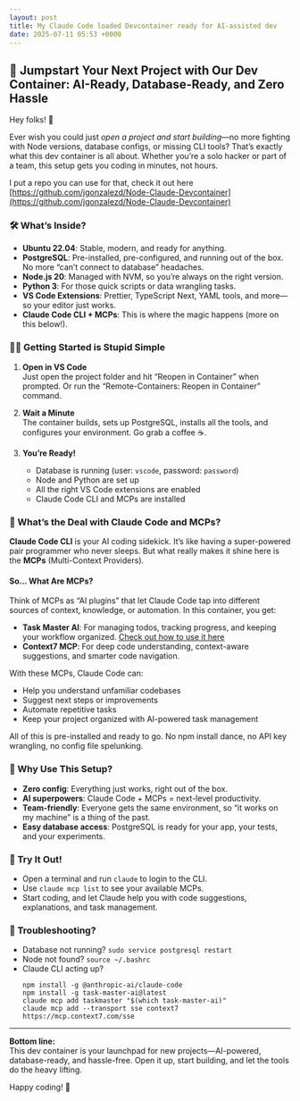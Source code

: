 ```yaml
---
layout: post
title: My Claude Code loaded Devcontainer ready for AI-assisted dev
date: 2025-07-11 05:53 +0000
---
```



## 🚀 Jumpstart Your Next Project with Our Dev Container: AI-Ready, Database-Ready, and Zero Hassle

Hey folks! 👋

Ever wish you could just *open a project and start building*—no more fighting with Node versions, database configs, or missing CLI tools? That’s exactly what this dev container is all about. Whether you’re a solo hacker or part of a team, this setup gets you coding in minutes, not hours.

I put a repo you can use for that, check it out here [https://github.com/jgonzalezd/Node-Claude-Devcontainer](https://github.com/jgonzalezd/Node-Claude-Devcontainer)

### 🛠️ What’s Inside?

- **Ubuntu 22.04**: Stable, modern, and ready for anything.
- **PostgreSQL**: Pre-installed, pre-configured, and running out of the box. No more “can’t connect to database” headaches.
- **Node.js 20**: Managed with NVM, so you’re always on the right version.
- **Python 3**: For those quick scripts or data wrangling tasks.
- **VS Code Extensions**: Prettier, TypeScript Next, YAML tools, and more—so your editor just works.
- **Claude Code CLI + MCPs**: This is where the magic happens (more on this below!).

### 🧑‍💻 Getting Started is Stupid Simple

1. **Open in VS Code**  
   Just open the project folder and hit “Reopen in Container” when prompted. Or run the “Remote-Containers: Reopen in Container” command.

2. **Wait a Minute**  
   The container builds, sets up PostgreSQL, installs all the tools, and configures your environment. Go grab a coffee ☕.

3. **You’re Ready!**  
   - Database is running (user: `vscode`, password: `password`)
   - Node and Python are set up
   - All the right VS Code extensions are enabled
   - Claude Code CLI and MCPs are installed

### 🤖 What’s the Deal with Claude Code and MCPs?

**Claude Code CLI** is your AI coding sidekick. It’s like having a super-powered pair programmer who never sleeps. But what really makes it shine here is the **MCPs** (Multi-Context Providers).

#### So… What Are MCPs?

Think of MCPs as “AI plugins” that let Claude Code tap into different sources of context, knowledge, or automation. In this container, you get:

- **Task Master AI**: For managing todos, tracking progress, and keeping your workflow organized. [Check out how to use it here](https://github.com/eyaltoledano/claude-task-master/blob/main/docs/tutorial.md#initial-task-generation)
- **Context7 MCP**: For deep code understanding, context-aware suggestions, and smarter code navigation.

With these MCPs, Claude Code can:
- Help you understand unfamiliar codebases
- Suggest next steps or improvements
- Automate repetitive tasks
- Keep your project organized with AI-powered task management

All of this is pre-installed and ready to go. No npm install dance, no API key wrangling, no config file spelunking.

### 🏁 Why Use This Setup?

- **Zero config**: Everything just works, right out of the box.
- **AI superpowers**: Claude Code + MCPs = next-level productivity.
- **Team-friendly**: Everyone gets the same environment, so “it works on my machine” is a thing of the past.
- **Easy database access**: PostgreSQL is ready for your app, your tests, and your experiments.

### 🧪 Try It Out!

- Open a terminal and run `claude` to login to the CLI.
- Use `claude mcp list` to see your available MCPs.
- Start coding, and let Claude help you with code suggestions, explanations, and task management.

### 🛟 Troubleshooting?

- Database not running? `sudo service postgresql restart`
- Node not found? `source ~/.bashrc`
- Claude CLI acting up?  
  ```
  npm install -g @anthropic-ai/claude-code
  npm install -g task-master-ai@latest
  claude mcp add taskmaster "$(which task-master-ai)"
  claude mcp add --transport sse context7 https://mcp.context7.com/sse
  ```

---

**Bottom line:**  
This dev container is your launchpad for new projects—AI-powered, database-ready, and hassle-free. Open it up, start building, and let the tools do the heavy lifting.

Happy coding! 🚀
